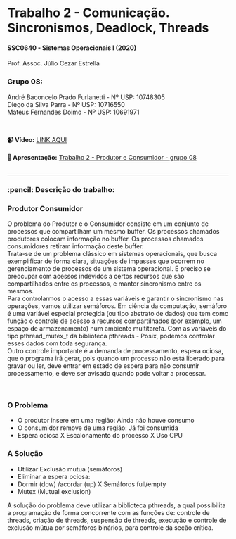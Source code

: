 # Trabalho 2 - Comunicação. Sincronismos, Deadlock, Threads
<h4>SSC0640 - Sistemas Operacionais I (2020)</h4>
<p>Prof. Assoc. Júlio Cezar Estrella</p>

<h3>Grupo 08:</h3>

André Baconcelo Prado Furlanetti - Nº USP: 10748305 </br>
Diego da Silva Parra - Nº USP: 10716550</br>
Mateus Fernandes Doimo - Nº USP: 10691971</br>

</br>

<b>:video_camera: Vídeo:</b> <a href="https://youtu.be/bw-eYroNs7w">LINK AQUI</a><br><br>
<b>:page_facing_up: Apresentação:</b> <a href="https://github.com/andrebpradof/sistemas-operacionais/tree/master/trabalho_2/apresentacao">Trabalho 2 - Produtor e Consumidor - grupo 08</a><br>
<br>
<hr>

<h3>:pencil: Descrição do trabalho:</h3>
<h3>Produtor Consumidor</h3>
<p>O problema do Produtor e o Consumidor consiste em um conjunto de processos que compartilham um mesmo buffer. Os processos chamados produtores colocam informação no buffer. Os processos chamados consumidores retiram informação deste buffer. 
<br>
Trata-se de um problema clássico em sistemas operacionais, que busca exemplificar de forma clara, situações de impasses que ocorrem no gerenciamento de processos de um sistema operacional. É preciso se preocupar com acessos indevidos a certos recursos que são compartilhados entre os processos, e manter sincronismo entre os mesmos. 
<br>
Para controlarmos o acesso a essas variáveis e garantir o sincronismo nas operações, vamos utilizar semáforos. Em ciência da computação, semáforo é uma variável especial protegida (ou tipo abstrato de dados) que tem como função o controle de acesso a recursos compartilhados (por exemplo, um espaço de armazenamento) num ambiente multitarefa. Com as variáveis do tipo pthread_mutex_t da biblioteca pthreads - Posix, podemos controlar esses dados com toda segurança. 
<br>
Outro controle importante é a demanda de processamento, espera ociosa, que o programa irá gerar, pois quando um processo não está liberado para gravar ou ler, deve entrar em estado de espera para não consumir processamento, e deve ser avisado quando pode voltar a processar.</p>
<br>
<h3>O Problema</h3>
<ul>
    <li>O produtor insere em uma região: Ainda não houve consumo</li>
    <li>O consumidor remove de uma região: Já foi consumida</li>
    <li>Espera ociosa X Escalonamento do processo X Uso CPU</li>
</ul>
<h3>A Solução</h3>
<ul>
    <li>Utilizar Exclusão mutua (semáforos)</li>
    <li>Eliminar a espera ociosa:</li>
    <li>Dormir (dow) /acordar (up) X Semáforos full/empty</li>
    <li>Mutex (Mutual exclusion)</li>
</ul>
<p>A solução do problema deve utilizar a biblioteca pthreads, a qual possibilita a programação de forma concorrente com as funções de: controle de threads, criação de threads, suspensão de threads, execução e controle de exclusão mútua por semáforos binários, para controle da seção crítica.</p>